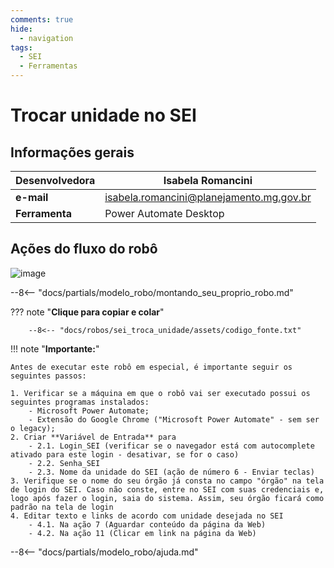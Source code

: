 ```yaml
---
comments: true
hide:
  - navigation
tags:
  - SEI
  - Ferramentas
---
```


# Trocar unidade no SEI


## Informações gerais

| **Desenvolvedora**| Isabela Romancini  |
| ----------- | ------------------------------------ |
| **e-mail**       | isabela.romancini@planejamento.mg.gov.br|
| **Ferramenta**    | Power Automate Desktop |

## Ações do fluxo do robô

![image](https://github.com/automatiza-mg/automatizacoes/assets/52294411/2eb425d3-4295-4831-a8e8-9687712c32d5)


--8<-- "docs/partials/modelo_robo/montando_seu_proprio_robo.md"

??? note "**Clique para copiar e colar**"

        --8<-- "docs/robos/sei_troca_unidade/assets/codigo_fonte.txt"

!!! note "**Importante:**"

    Antes de executar este robô em especial, é importante seguir os seguintes passos:

    1. Verificar se a máquina em que o robô vai ser executado possui os seguintes programas instalados:
        - Microsoft Power Automate;
        - Extensão do Google Chrome ("Microsoft Power Automate" - sem ser o legacy);
    2. Criar **Variável de Entrada** para
        - 2.1. Login_SEI (verificar se o navegador está com autocomplete ativado para este login - desativar, se for o caso)
        - 2.2. Senha_SEI
        - 2.3. Nome da unidade do SEI (ação de número 6 - Enviar teclas)
    3. Verifique se o nome do seu órgão já consta no campo "órgão" na tela de login do SEI. Caso não conste, entre no SEI com suas credenciais e, logo após fazer o login, saia do sistema. Assim, seu órgão ficará como padrão na tela de login
    4. Editar texto e links de acordo com unidade desejada no SEI 
        - 4.1. Na ação 7 (Aguardar conteúdo da página da Web)
        - 4.2. Na ação 11 (Clicar em link na página da Web) 


--8<-- "docs/partials/modelo_robo/ajuda.md"
